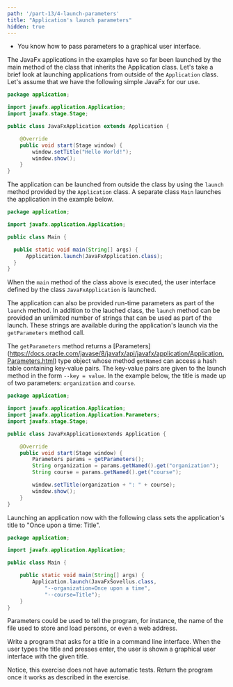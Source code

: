 ```yaml
---
path: '/part-13/4-launch-parameters'
title: "Application's launch parameters"
hidden: true
---
```


<!-- <text-box variant='learningObjectives' name='Oppimistavoitteet'> -->
<text-box variant='learningObjectives' name='Learning Objectives'>

<!-- - Osaat antaa parametreja graafiselle käyttöliittymälle. -->
- You know how to pass parameters to a graphical user interface.

</text-box>

<!--
Esimerkkien JavaFx-sovellukset on tähän mennessä käynnistetty `Application`-luokan perivän luokan sisällä olevasta pääohjelmametodista. Tarkastellaan tässä lyhyesti sovellusten käynnistämistä `Application`-luokan ulkopuolelta. Oletetaan, että käytössämme on seuraava yksinkertainen JavaFx-sovellus. -->

The JavaFx applications in the examples have so far been launched by the main method of the class that inherits the Application class. Let's take a brief look at launching applications from outside of the `Application` class. Let's assume that we have the following simple JavaFx for our use.


<!--
```java
package sovellus;

import javafx.application.Application;
import javafx.stage.Stage;

public class JavaFxSovellus extends Application {

    @Override
    public void start(Stage ikkuna) {
        ikkuna.setTitle("Hei Maailma!");
        ikkuna.show();
    }
}
``` -->

```java
package application;

import javafx.application.Application;
import javafx.stage.Stage;

public class JavaFxApplication extends Application {

    @Override
    public void start(Stage window) {
        window.setTitle("Hello World!");
        window.show();
    }
}
```
<!--
Sovelluksen voi käynnistää luokan ulkopuolelta toisesta luokasta `Application`-luokan tarjoaman `launch`-metodin avulla. Alla olevassa esimerkissä erillinen luokka `Main` käynnistää sovelluksen. -->

The application can be launched from outside the class by using the `launch` method provided by the `Application` class. A separate class `Main` launches the application in the example below.


<!-- ```java
package sovellus;

import javafx.application.Application;

public class Main {

  public static void main(String[] args) {
      Application.launch(JavaFxSovellus.class);
  }
}
``` -->
```java
package application;

import javafx.application.Application;

public class Main {

  public static void main(String[] args) {
      Application.launch(JavaFxApplication.class);
  }
}
```
<!--
Kun yllä olevan luokan `main`-metodi suoritetaan, käynnistyy `JavaFxSovellus`-luokan määrittelemä käyttöliittymä.

Sovellukselle voi antaa myös käynnistyksenaikaisia parametreja osana `launch`-metodia. Metodi `launch` saa käynnistettävän luokan lisäksi rajattoman määrän merkkijonoja, joita voi käyttää osana käynnistystä. Nämä merkkijonot on saatavilla sovelluksen käynnistyksen yhteydessä `getParameters`-metodikutsulla.

Metodi `getParameters()` palauttaa [Parameters](https://docs.oracle.com/javase/8/javafx/api/javafx/application/Application.Parameters.html)-tyyppisen olion, jonka metodilla `getNamed` saa käyttöönsä avain-arvo -pareja sisältävän hajautustaulun. Avain-arvo -parit annetaan launch-metodille muodossa `--avain=arvo`. Alla olevassa esimerkissä otsikko muodostetaan kahdesta parametrista: `organisaatio` ja `kurssi`. -->

When the `main` method of the class above is executed, the user interface defined by the class `JavaFxApplication` is launched.

The application can also be provided run-time parameters as part of the `launch` method. In addition to the lauched class, the `launch` method can be provided an unlimited number of strings that can be used as part of the launch. These strings are available during the application's launch via the `getParameters` method call.

The `getParameters` method returns a [Parameters] (https://docs.oracle.com/javase/8/javafx/api/javafx/application/Application.Parameters.html) type object whose method `getNamed` can access a hash table containing key-value pairs. The key-value pairs are given to the launch method in the form `--key = value`. In the example below, the title is made up of two parameters: `organization` and `course`.

<!-- ```java
package sovellus;

import javafx.application.Application;
import javafx.application.Application.Parameters;
import javafx.stage.Stage;

public class JavaFxSovellus extends Application {

    @Override
    public void start(Stage ikkuna) {
        Parameters params = getParameters();
        String organisaatio = params.getNamed().get("organisaatio");
        String kurssi = params.getNamed().get("kurssi");

        ikkuna.setTitle(organisaatio + ": " + kurssi);
        ikkuna.show();
    }
}
``` -->
```java
package application;

import javafx.application.Application;
import javafx.application.Application.Parameters;
import javafx.stage.Stage;

public class JavaFxApplicationextends Application {

    @Override
    public void start(Stage window) {
        Parameters params = getParameters();
        String organization = params.getNamed().get("organization");
        String course = params.getNamed().get("course");

        window.setTitle(organization + ": " + course);
        window.show();
    }
}
```

<!--
Nyt sovelluksen käynnistäminen seuraavalla luokalla asettaa sovelluksen otsikoksi "Olipa kerran: Otsikko". -->

Launching an application now with the following class sets the application's title to "Once upon a time: Title".

<!--
```java
package sovellus;

import javafx.application.Application;

public class Main {

    public static void main(String[] args) {
        Application.launch(JavaFxSovellus.class,
            "--organisaatio=Olipa kerran",
            "--kurssi=Otsikko");
    }
}
``` -->

```java
package application;

import javafx.application.Application;

public class Main {

    public static void main(String[] args) {
        Application.launch(JavaFxSovellus.class,
            "--organization=Once upon a time",
            "--course=Title");
    }
}
```
<!--
Parametreja käyttämällä ohjelmalle voisi kertoa esimerkiksi henkilöiden tallentamiseen ja lataamiseen käytetyn tiedoston nimen tai vaikkapa verkko-osoitteen. -->

 Parameters could be used to tell the program, for instance, the name of the file used to store and load persons, or even a web address.

<!-- <programming-exercise name='Käyttäjän otsikko' tmcname='osa13-Osa13_08.KayttajanOtsikko'> -->
<programming-exercise name="User's title" tmcname='part13-Part13_08.UserTitle'>

Write a program that asks for a title in a command line interface. When the user types the title and presses enter, the user is shown a graphical user interface with the given title.

Notice, this exercise does not have automatic tests. Return the program once it works as described in the exercise.

<!-- Kirjoita ohjelma, joka kysyy tekstikäyttöliittymässä käyttäjältä sovelluksen otsikkoa. Kun käyttäjä syöttää otsikon tekstikäyttöliittymään ja painaa enter, käyttäjälle näytetään graafinen käyttöliittymä, jonka otsikkona on käyttäjän syöttämä otsikko.

Huomaa, että tässä tehtävässä ei ole automaattisia testejä. Palauta sovellus kun se toimii tehtävänannossa kuvatulla tavalla. -->

</programming-exercise>
